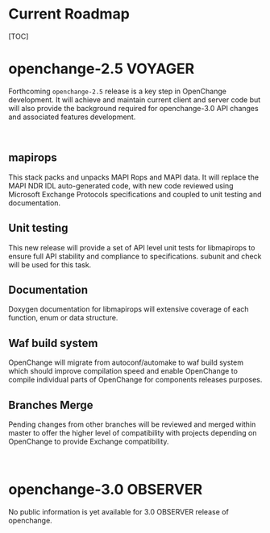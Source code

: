 # Current Roadmap #

[TOC]

# openchange-2.5 VOYAGER #

Forthcoming `openchange-2.5` release is a key step in OpenChange
development. It will achieve and maintain current client and server
code but will also provide the background required for openchange-3.0
API changes and associated features development.

<br/>

## mapirops ##

This stack packs and unpacks MAPI Rops and MAPI data. It will replace
the MAPI NDR IDL auto-generated code, with new code reviewed using
Microsoft Exchange Protocols specifications and coupled to unit
testing and documentation.

## Unit testing ##

This new release will provide a set of API level unit tests for
libmapirops to ensure full API stability and compliance to
specifications. subunit and check will be used for this task.

## Documentation ##

Doxygen documentation for libmapirops will extensive coverage of each
function, enum or data structure.

## Waf build system ##

OpenChange will migrate from autoconf/automake to waf build system
which should improve compilation speed and enable OpenChange to
compile individual parts of OpenChange for components releases
purposes.

## Branches Merge ##

Pending changes from other branches will be reviewed and merged within
master to offer the higher level of compatibility with projects
depending on OpenChange to provide Exchange compatibility.

<br/>

# openchange-3.0 OBSERVER #

No public information is yet available for 3.0 OBSERVER release of
openchange.
